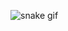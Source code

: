 

![snake gif](https://github.com/sainideepanshu199/sainideepanshu199/blob/output/github-contribution-grid-snake.svg)
